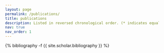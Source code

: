 ```yaml
---
layout: page
permalink: /publications/
title: publications
description: Listed in reversed chronological order. (* indicates equal contribution.)
nav: true
nav_order: 1
---
```

<!-- _pages/publications.md -->
<div class="publications">

{% bibliography -f {{ site.scholar.bibliography }} %}

</div>
